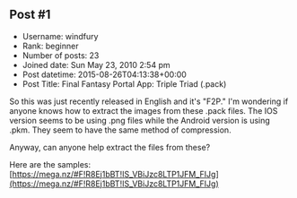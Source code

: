 ## Post #1
- Username: windfury
- Rank: beginner
- Number of posts: 23
- Joined date: Sun May 23, 2010 2:54 pm
- Post datetime: 2015-08-26T04:13:38+00:00
- Post Title: Final Fantasy Portal App: Triple Triad (.pack)

So this was just recently released in English and it's "F2P."
I'm wondering if anyone knows how to extract the images from these .pack files.
The IOS version seems to be using .png files while the Android version is using .pkm.
They seem to have the same method of compression.

Anyway, can anyone help extract the files from these?

Here are the samples:
[https://mega.nz/#F!R8Ej1bBT!IS_VBiJzc8LTP1JFM_FIJg](https://mega.nz/#F!R8Ej1bBT!IS_VBiJzc8LTP1JFM_FIJg)

